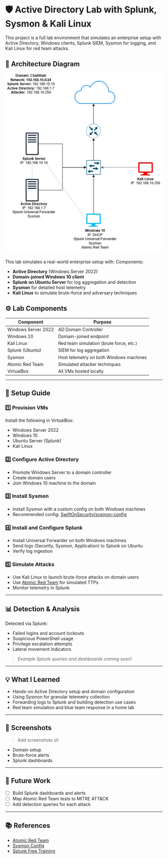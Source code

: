 # 🛡️ Active Directory Lab with Splunk, Sysmon & Kali Linux

This project is a full lab environment that simulates an enterprise setup with Active Directory, Windows clients, Splunk SIEM, Sysmon for logging, and Kali Linux for red team attacks.

## 📌 Architecture Diagram

![Elastic Dashboard](images/HomeLab.png)

This lab simulates a real-world enterprise setup with:
Components:
- **Active Directory** (Windows Server 2022)
- **Domain-joined Windows 10 client**
- **Splunk on Ubuntu Server** for log aggregation and detection
- **Sysmon** for detailed host telemetry
- **Kali Linux** to simulate brute-force and adversary techniques


## ⚙️ Lab Components

| Component        | Purpose                           |
|------------------|-----------------------------------|
| Windows Server 2022 | AD Domain Controller         |
| Windows 10          | Domain-joined endpoint        |
| Kali Linux           | Red team simulation (brute force, etc.) |
| Splunk (Ubuntu)      | SIEM for log aggregation      |
| Sysmon               | Host telemetry on both Windows machines |
| Atomic Red Team      | Simulated attacker techniques |
| VirtualBox           | All VMs hosted locally        |

---

## 🚀 Setup Guide

### 1️⃣ Provision VMs
Install the following in VirtualBox:
- Windows Server 2022
- Windows 10
- Ubuntu Server (Splunk)
- Kali Linux

### 2️⃣ Configure Active Directory
- Promote Windows Server to a domain controller
- Create domain users
- Join Windows 10 machine to the domain

### 3️⃣ Install Sysmon
- Install Sysmon with a custom config on both Windows machines
- Recommended config: [SwiftOnSecurity/sysmon-config](https://github.com/SwiftOnSecurity/sysmon-config)

### 4️⃣ Install and Configure Splunk
- Install Universal Forwarder on both Windows machines
- Send logs (Security, Sysmon, Application) to Splunk on Ubuntu
- Verify log ingestion

### 5️⃣ Simulate Attacks
- Use Kali Linux to launch brute-force attacks on domain users
- Use [Atomic Red Team](https://github.com/redcanaryco/atomic-red-team) for simulated TTPs
- Monitor telemetry in Splunk

---

## 📊 Detection & Analysis

Detected via Splunk:
- Failed logins and account lockouts
- Suspicious PowerShell usage
- Privilege escalation attempts
- Lateral movement indicators

> _Example Splunk queries and dashboards coming soon!_

---

## 💡 What I Learned

- Hands-on Active Directory setup and domain configuration
- Using Sysmon for granular telemetry collection
- Forwarding logs to Splunk and building detection use cases
- Red team simulation and blue team response in a home lab

---

## 📸 Screenshots

> Add screenshots of:
- Domain setup
- Brute-force alerts
- Splunk dashboards

---

## 🔮 Future Work

- [ ] Build Splunk dashboards and alerts
- [ ] Map Atomic Red Team tests to MITRE ATT&CK
- [ ] Add detection queries for each attack

---

## 📚 References

- [Atomic Red Team](https://github.com/redcanaryco/atomic-red-team)
- [Sysmon Config](https://github.com/SwiftOnSecurity/sysmon-config)
- [Splunk Free Training](https://www.splunk.com/en_us/training.html)
